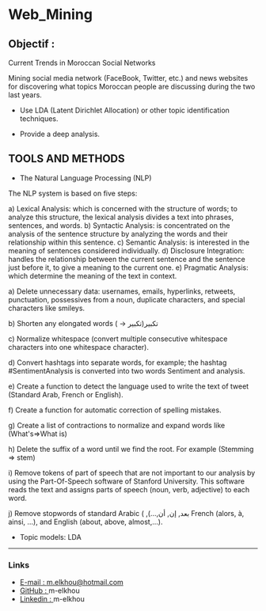 # Web_Mining

## Objectif : 

<p>
Current Trends in Moroccan Social Networks

Mining social media network (FaceBook, Twitter, etc.) and news websites </br>
for discovering what topics Moroccan people are discussing during the two last years.  

- Use LDA (Latent Dirichlet Allocation) or other topic identification techniques.

- Provide a deep analysis.
</p>


## TOOLS AND METHODS

- The Natural Language Processing (NLP)

The NLP system is based on five steps:

a) Lexical Analysis: which is concerned with the structure of words; to analyze this structure, the lexical analysis divides a text into phrases, sentences, and words.
b) Syntactic Analysis: is concentrated on the analysis of the sentence structure by analyzing the words and their relationship within this sentence.
c) Semantic Analysis: is interested in the meaning of sentences considered individually.
d) Disclosure Integration: handles the relationship between the current sentence and the sentence just before it, to give a meaning to the current one.
e) Pragmatic Analysis: which determine the meaning of the text in context.



a) Delete unnecessary data: usernames, emails, hyperlinks, retweets, punctuation, possessives from a noun, duplicate characters, and special characters like smileys.

b) Shorten any elongated words ( → تكبیر(تكبیر

c) Normalize whitespace (convert multiple consecutive whitespace characters into one whitespace character).

d) Convert hashtags into separate words, for example; the hashtag #SentimentAnalysis is converted into two words Sentiment and analysis.

e) Create a function to detect the language used to write the text of tweet (Standard Arab, French or English).

f) Create a function for automatic correction of spelling mistakes.

g) Create a list of contractions to normalize and expand words like (What's=>What is)

h) Delete the suffix of a word until we find the root. For example (Stemming => stem) 

i) Remove tokens of part of speech that are not important to our analysis by using the Part-Of-Speech software of Stanford
University. This software reads the text and assigns parts of
speech (noun, verb, adjective) to each word.

j) Remove stopwords of standard Arabic ( ,(...,بعد, إن, أن  French (alors, à, ainsi, ...), and English (about, above, almost,...).

- Topic models: LDA
***

### Links

- [E-mail : ](mailto:m.elkhou@hotmail.com) m.elkhou@hotmail.com
- [GitHub : ](https://github.com/m-elkhou) m-elkhou
- [Linkedin : ](https://www.linkedin.com/in/m-elkhou/) m-elkhou
